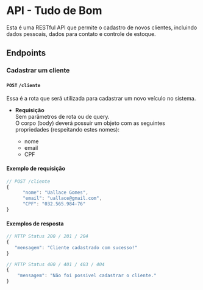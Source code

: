 # API - Tudo de Bom

Esta é uma RESTful API que permite o cadastro de novos clientes, incluindo dados pessoais, dados para contato e controle de estoque.

## **Endpoints**

### **Cadastrar um cliente**
#### `POST` `/cliente`

Essa é a rota que será utilizada para cadastrar um novo veículo no sistema.

-   **Requisição**  
    Sem parâmetros de rota ou de query.  
    O corpo (body) deverá possuir um objeto com as seguintes propriedades (respeitando estes nomes):

    -   nome
    -   email
    -   CPF

#### **Exemplo de requisição**

```javascript
// POST /cliente
{
      "nome": "Uallace Gomes",
      "email": "uallace@gmail.com",
      "CPF": "032.565.984-76"
}
```

#### **Exemplos de resposta**

```javascript
// HTTP Status 200 / 201 / 204
{
   "mensagem": "Cliente cadastrado com sucesso!"
}
```

```javascript
// HTTP Status 400 / 401 / 403 / 404
{
    "mensagem": "Não foi possivel cadastrar o cliente."
}
```
